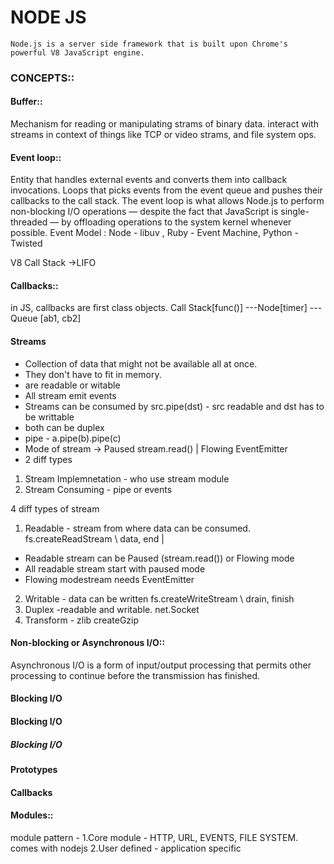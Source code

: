 # NODE JS
 `Node.js is a server side framework that is built upon Chrome's powerful V8 JavaScript engine.`

### CONCEPTS::
#### Buffer::
Mechanism for reading or manipulating strams of binary data. interact with streams in context of things like TCP or video strams,  and file system ops.
#### Event loop::
Entity that handles external events and converts them into callback invocations.
Loops that picks events from the event queue and pushes their callbacks to the call stack.
The event loop is what allows Node.js to perform non-blocking I/O operations — despite the fact that JavaScript is single-threaded — by offloading operations to the system kernel whenever possible.
Event Model :
Node - libuv , Ruby - Event Machine, Python - Twisted

V8 Call Stack ->LIFO
#### Callbacks::
in JS, callbacks are first class objects.
Call Stack[func()] ---Node[timer] --- Queue [ab1, cb2]

#### Streams
- Collection of data that might not be available all at once.
- They don't have to fit in memory.
- are readable or witable
- All stream emit events
- Streams can be consumed by src.pipe(dst) - src readable and dst has to be writtable 
- both can be duplex
- pipe - a.pipe(b).pipe(c)
- Mode of stream -> Paused stream.read() | Flowing EventEmitter
- 2 diff types
1. Stream Implemnetation - who use stream module
2. Stream Consuming - pipe or events

4 diff types of stream
1. Readable - stream from where data can be consumed. fs.createReadStream \ data, end | 
- Readable stream can be Paused (stream.read()) or  Flowing mode
- All readable stream start with paused mode
- Flowing modestream needs EventEmitter
2. Writable - data can be written fs.createWriteStream \ drain, finish
3. Duplex -readable and writable. net.Socket
4. Transform - zlib createGzip


#### Non-blocking or Asynchronous I/O::
Asynchronous I/O is a form of input/output processing that permits other processing to continue before the transmission has finished.

#### Blocking I/O
#### Blocking I/O
##### Blocking I/O
#### Prototypes
#### Callbacks
#### Modules::
module pattern -
 1.Core module - HTTP, URL, EVENTS, FILE SYSTEM. comes with nodejs
 2.User defined - application specific

